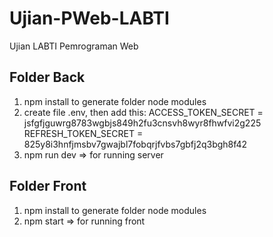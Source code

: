 # Ujian-PWeb-LABTI
Ujian LABTI Pemrograman Web

## Folder Back
1. npm install to generate folder node modules
2. create file .env, then add this:
ACCESS_TOKEN_SECRET = jsfgfjguwrg8783wgbjs849h2fu3cnsvh8wyr8fhwfvi2g225
REFRESH_TOKEN_SECRET = 825y8i3hnfjmsbv7gwajbl7fobqrjfvbs7gbfj2q3bgh8f42
3. npm run dev => for running server

## Folder Front
1. npm install to generate folder node modules
3. npm start => for running front
